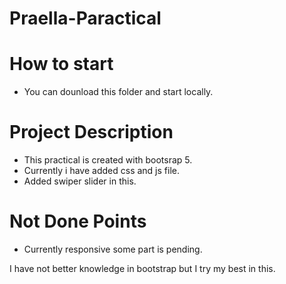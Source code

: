 # Praella-Paractical

# How to start
- You can dounload this folder and start locally.

# Project Description
- This practical is created with bootsrap 5.
- Currently i have added css and js file.
- Added swiper slider in this.

# Not Done Points
- Currently responsive some part is pending.

I have not better knowledge in bootstrap but I try my best in this. 
